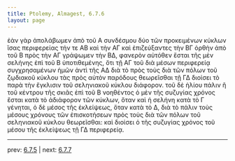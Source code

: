```yaml
---
title: Ptolemy, Almagest, 6.7.6
layout: page
---
```


ἐὰν γὰρ ἀπολάβωμεν ἀπὸ τοῦ Α συνδέσμου δύο τῶν προκειμένων κύκλων ἴσας περιφερείας τήν τε ΑΒ καὶ τὴν ΑΓ καὶ ἐπιζεύξαντες τὴν ΒΓ ὀρθὴν ἀπὸ τοῦ Β πρὸς τὴν ΑΓ γράψωμεν τὴν ΒΔ, φανερὸν αὐτόθεν ἔσται τῆς μὲν σελήνης ἐπὶ τοῦ Β ὑποτιθεμένης, ὅτι τῇ ΑΓ τοῦ διὰ μέσων περιφερείᾳ συγχρησαμένων ἡμῶν ἀντὶ τῆς ΑΔ διὰ τὸ πρὸς τοὺς διὰ τῶν πόλων τοῦ ζῳδιακοῦ κύκλου τὰς πρὸς αὐτὸν παρόδους θεωρεῖσθαι τῇ ΓΔ διοίσει τὸ παρὰ τὴν ἔγκλισιν τοῦ σεληνιακοῦ κύκλου διάφορον. τοῦ δὲ ἡλίου πάλιν ἢ τοῦ κέντρου τῆς σκιᾶς ἐπὶ τοῦ Β νοηθέντος ὁ μὲν τῆς συζυγίας χρόνος ἔσται κατὰ τὸ ἀδιάφορον τῶν κύκλων, ὅταν καὶ ἡ σελήνη κατὰ τὸ Γ γένηται, ὁ δὲ μέσος τῆς ἐκλείψεως, ὅταν κατὰ τὸ Δ, διὰ τὸ πάλιν τοὺς μέσους χρόνους τῶν ἐπισκοτήσεων πρὸς τοὺς διὰ τῶν πόλων τοῦ σεληνιακοῦ κύκλου θεωρεῖσθαι: καὶ διοίσει ὁ τῆς συζυγίας χρόνος τοῦ μέσου τῆς ἐκλείψεως τῇ ΓΔ περιφερείᾳ. 

---

prev: [6.7.5](../6.7.5/) | next: [6.7.7](../6.7.7/)

